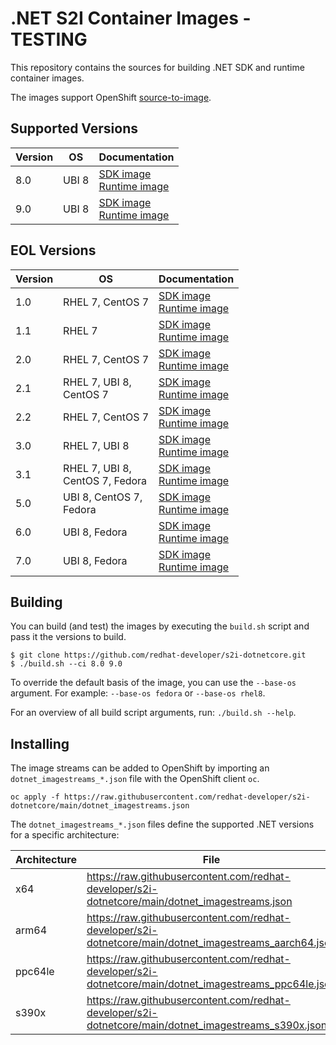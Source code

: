 # .NET S2I Container Images - TESTING

This repository contains the sources for building .NET SDK and runtime container images.

The images support OpenShift [source-to-image](https://github.com/openshift/source-to-image).

## Supported Versions

| Version | OS | Documentation
|--|--|--|
| 8.0 | UBI 8         | [SDK image](8.0/build/README.md) <br/> [Runtime image](8.0/runtime/README.md)
| 9.0 | UBI 8         | [SDK image](9.0/build/README.md) <br/> [Runtime image](9.0/runtime/README.md)

## EOL Versions

| Version | OS | Documentation
|--|--|--|
| 1.0 | RHEL 7, CentOS 7 | [SDK image](1.0/build/README.md) <br/> [Runtime image](1.0/runtime/README.md)
| 1.1 | RHEL 7 | [SDK image](1.1/build/README.md) <br/> [Runtime image](1.1/runtime/README.md)
| 2.0 | RHEL 7, CentOS 7 | [SDK image](2.0/build/README.md) <br/> [Runtime image](2.0/runtime/README.md)
| 2.1 | RHEL 7, UBI 8, <br/>  CentOS 7 | [SDK image](2.1/build/README.md) <br/> [Runtime image](2.1/runtime/README.md)
| 2.2 | RHEL 7, CentOS 7 | [SDK image](2.2/build/README.md) <br/> [Runtime image](2.2/runtime/README.md)
| 3.0 | RHEL 7, UBI 8 | [SDK image](3.0/build/README.md) <br/> [Runtime image](3.0/runtime/README.md)
| 3.1 | RHEL 7, UBI 8,  <br/> CentOS 7, Fedora | [SDK image](3.1/build/README.md) <br/> [Runtime image](3.1/runtime/README.md)
| 5.0 | UBI 8, CentOS 7,  <br/> Fedora | [SDK image](5.0/build/README.md) <br/> [Runtime image](5.0/runtime/README.md)
| 6.0 | UBI 8, Fedora | [SDK image](6.0/build/README.md) <br/> [Runtime image](6.0/runtime/README.md)
| 7.0 | UBI 8, Fedora | [SDK image](7.0/build/README.md) <br/> [Runtime image](7.0/runtime/README.md)

Building
----------------

You can build (and test) the images by executing the `build.sh` script and pass it the versions to build.

```
$ git clone https://github.com/redhat-developer/s2i-dotnetcore.git
$ ./build.sh --ci 8.0 9.0
```

To override the default basis of the image, you can use the `--base-os` argument. For example: `--base-os fedora` or `--base-os rhel8`.

For an overview of all build script arguments, run: `./build.sh --help`.

Installing
----------------

The image streams can be added to OpenShift by importing an `dotnet_imagestreams_*.json` file with the OpenShift client `oc`.

```
oc apply -f https://raw.githubusercontent.com/redhat-developer/s2i-dotnetcore/main/dotnet_imagestreams.json
```

The `dotnet_imagestreams_*.json` files define the supported .NET versions for a specific architecture:

| Architecture | File |
|--|--|
| x64 | https://raw.githubusercontent.com/redhat-developer/s2i-dotnetcore/main/dotnet_imagestreams.json |
| arm64 | https://raw.githubusercontent.com/redhat-developer/s2i-dotnetcore/main/dotnet_imagestreams_aarch64.json |
| ppc64le | https://raw.githubusercontent.com/redhat-developer/s2i-dotnetcore/main/dotnet_imagestreams_ppc64le.json |
| s390x | https://raw.githubusercontent.com/redhat-developer/s2i-dotnetcore/main/dotnet_imagestreams_s390x.json |
